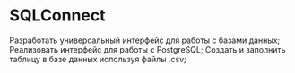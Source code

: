 # SQLConnect
Разработать универсальный интерфейс для работы с базами данных;
Реализовать интерфейс для работы с PostgreSQL;
Создать и заполнить таблицу в базе данных используя файлы .csv;
